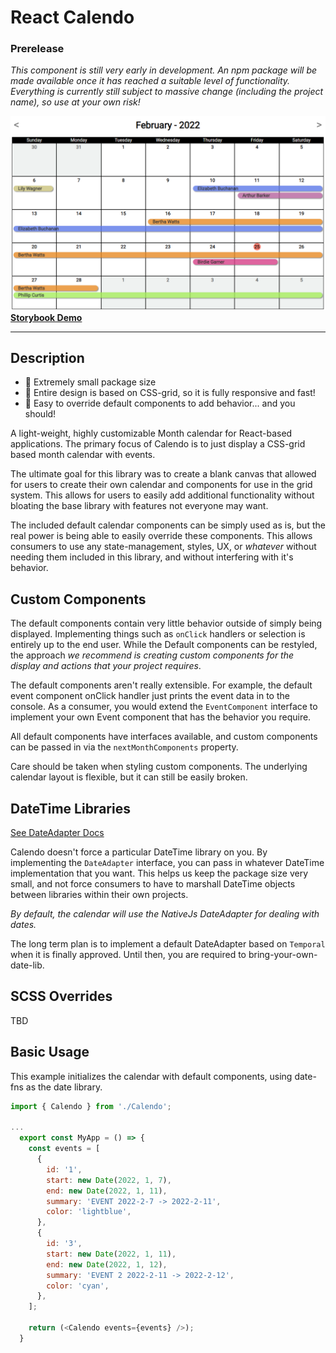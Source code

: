 # React Calendo

### Prerelease

_This component is still very early in development. An npm package will be made available once it has reached a suitable level of functionality. Everything is currently still subject to massive change (including the project name), so use at your own risk!_

![Large Calendar Preview](/assets/large_preview.png)
[**Storybook Demo**](https://bruceharrison1984.github.io/Calendo)

---

## Description

- 🤏 Extremely small package size
- 📱 Entire design is based on CSS-grid, so it is fully responsive and fast!
- 🔩 Easy to override default components to add behavior... and you should!

A light-weight, highly customizable Month calendar for React-based applications. The primary focus of Calendo is to just display a CSS-grid based month calendar with events.

The ultimate goal for this library was to create a blank canvas that allowed for users to create their own calendar and components for use in the grid system. This allows for users to easily add additional functionality without bloating the base library with features not everyone may want.

The included default calendar components can be simply used as is, but the real power is being able to easily override these components. This allows consumers to use any state-management, styles, UX, or _whatever_ without needing them included in this library, and without interfering with it's behavior.

## Custom Components

The default components contain very little behavior outside of simply being displayed. Implementing things such as `onClick` handlers or selection is entirely up to the end user. While the Default components can be restyled, the approach _we recommend is creating custom components for the display and actions that your project requires_.

The default components aren't really extensible. For example, the default event component onClick handler just prints the event data in to the console. As a consumer, you would extend the `EventComponent` interface to implement your own Event component that has the behavior you require.

All default components have interfaces available, and custom components can be passed in via the `nextMonthComponents` property.

Care should be taken when styling custom components. The underlying calendar layout is flexible, but it can still be easily broken.

## DateTime Libraries

[See DateAdapter Docs](src/dateAdapters/readme.md)

Calendo doesn't force a particular DateTime library on you. By implementing the `DateAdapter` interface, you can pass in whatever DateTime implementation that you want. This helps us keep the package size very small, and not force consumers to have to marshall DateTime objects between libraries within their own projects.

_By default, the calendar will use the NativeJs DateAdapter for dealing with dates._

The long term plan is to implement a default DateAdapter based on `Temporal` when it is finally approved. Until then, you are required to bring-your-own-date-lib.

## SCSS Overrides

TBD

## Basic Usage

This example initializes the calendar with default components, using date-fns as the date library.

```js
import { Calendo } from './Calendo';

...
  export const MyApp = () => {
    const events = [
      {
        id: '1',
        start: new Date(2022, 1, 7),
        end: new Date(2022, 1, 11),
        summary: 'EVENT 2022-2-7 -> 2022-2-11',
        color: 'lightblue',
      },
      {
        id: '3',
        start: new Date(2022, 1, 11),
        end: new Date(2022, 1, 12),
        summary: 'EVENT 2 2022-2-11 -> 2022-2-12',
        color: 'cyan',
      },
    ];

    return (<Calendo events={events} />);
  }
```
